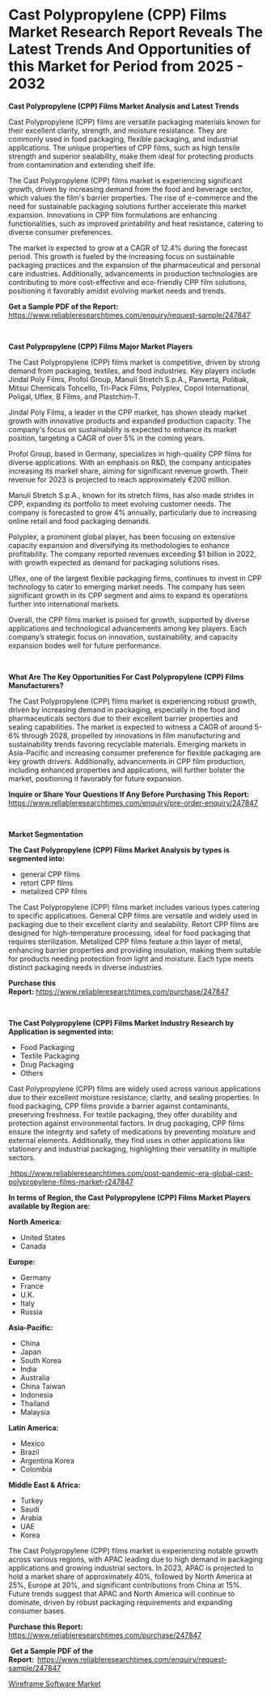 <p><h1>Cast Polypropylene (CPP) Films Market Research Report Reveals The Latest Trends And Opportunities of this Market for Period from 2025 - 2032</h1></p><p><strong>Cast Polypropylene (CPP) Films Market Analysis and Latest Trends</strong></p>
<p><p>Cast Polypropylene (CPP) films are versatile packaging materials known for their excellent clarity, strength, and moisture resistance. They are commonly used in food packaging, flexible packaging, and industrial applications. The unique properties of CPP films, such as high tensile strength and superior sealability, make them ideal for protecting products from contamination and extending shelf life.</p><p>The Cast Polypropylene (CPP) films market is experiencing significant growth, driven by increasing demand from the food and beverage sector, which values the film's barrier properties. The rise of e-commerce and the need for sustainable packaging solutions further accelerate this market expansion. Innovations in CPP film formulations are enhancing functionalities, such as improved printability and heat resistance, catering to diverse consumer preferences.</p><p>The market is expected to grow at a CAGR of 12.4% during the forecast period. This growth is fueled by the increasing focus on sustainable packaging practices and the expansion of the pharmaceutical and personal care industries. Additionally, advancements in production technologies are contributing to more cost-effective and eco-friendly CPP film solutions, positioning it favorably amidst evolving market needs and trends.</p></p>
<p><strong>Get a Sample PDF of the Report:&nbsp;</strong> <a href="https://www.reliableresearchtimes.com/enquiry/request-sample/247847?utm_campaign=3386&utm_medium=2&utm_source=Github&utm_content=ia&utm_term=30032025&utm_id=cast-polypropylene-cpp-films">https://www.reliableresearchtimes.com/enquiry/request-sample/247847</a></p>
<p>&nbsp;</p>
<p><strong>Cast Polypropylene (CPP) Films Major Market Players</strong></p>
<p><p>The Cast Polypropylene (CPP) films market is competitive, driven by strong demand from packaging, textiles, and food industries. Key players include Jindal Poly Films, Profol Group, Manuli Stretch S.p.A., Panverta, Polibak, Mitsui Chemicals Tohcello, Tri-Pack Films, Polyplex, Copol International, Poligal, Uflex, B Films, and Plastchim-T. </p><p>Jindal Poly Films, a leader in the CPP market, has shown steady market growth with innovative products and expanded production capacity. The company's focus on sustainability is expected to enhance its market position, targeting a CAGR of over 5% in the coming years.</p><p>Profol Group, based in Germany, specializes in high-quality CPP films for diverse applications. With an emphasis on R&D, the company anticipates increasing its market share, aiming for significant revenue growth. Their revenue for 2023 is projected to reach approximately €200 million.</p><p>Manuli Stretch S.p.A., known for its stretch films, has also made strides in CPP, expanding its portfolio to meet evolving customer needs. The company is forecasted to grow 4% annually, particularly due to increasing online retail and food packaging demands.</p><p>Polyplex, a prominent global player, has been focusing on extensive capacity expansion and diversifying its methodologies to enhance profitability. The company reported revenues exceeding $1 billion in 2022, with growth expected as demand for packaging solutions rises.</p><p>Uflex, one of the largest flexible packaging firms, continues to invest in CPP technology to cater to emerging market needs. The company has seen significant growth in its CPP segment and aims to expand its operations further into international markets.</p><p>Overall, the CPP films market is poised for growth, supported by diverse applications and technological advancements among key players. Each company’s strategic focus on innovation, sustainability, and capacity expansion bodes well for future performance.</p></p>
<p>&nbsp;</p>
<p><strong>What Are The Key Opportunities For Cast Polypropylene (CPP) Films Manufacturers?</strong></p>
<p><p>The Cast Polypropylene (CPP) films market is experiencing robust growth, driven by increasing demand in packaging, especially in the food and pharmaceuticals sectors due to their excellent barrier properties and sealing capabilities. The market is expected to witness a CAGR of around 5-6% through 2028, propelled by innovations in film manufacturing and sustainability trends favoring recyclable materials. Emerging markets in Asia-Pacific and increasing consumer preference for flexible packaging are key growth drivers. Additionally, advancements in CPP film production, including enhanced properties and applications, will further bolster the market, positioning it favorably for future expansion.</p></p>
<p><strong>Inquire or Share Your Questions If Any Before Purchasing This Report:</strong> <a href="https://www.reliableresearchtimes.com/enquiry/pre-order-enquiry/247847?utm_campaign=3386&utm_medium=2&utm_source=Github&utm_content=ia&utm_term=30032025&utm_id=cast-polypropylene-cpp-films">https://www.reliableresearchtimes.com/enquiry/pre-order-enquiry/247847</a></p>
<p>&nbsp;</p>
<p><strong>Market Segmentation</strong></p>
<p><strong>The Cast Polypropylene (CPP) Films Market Analysis by types is segmented into:</strong></p>
<p><ul><li>general CPP films</li><li>retort CPP films</li><li>metalized CPP films</li></ul></p>
<p><p>The Cast Polypropylene (CPP) films market includes various types catering to specific applications. General CPP films are versatile and widely used in packaging due to their excellent clarity and sealability. Retort CPP films are designed for high-temperature processing, ideal for food packaging that requires sterilization. Metalized CPP films feature a thin layer of metal, enhancing barrier properties and providing insulation, making them suitable for products needing protection from light and moisture. Each type meets distinct packaging needs in diverse industries.</p></p>
<p><strong>Purchase this Report:&nbsp;</strong><a href="https://www.reliableresearchtimes.com/purchase/247847?utm_campaign=3386&utm_medium=2&utm_source=Github&utm_content=ia&utm_term=30032025&utm_id=cast-polypropylene-cpp-films">https://www.reliableresearchtimes.com/purchase/247847</a></p>
<p>&nbsp;</p>
<p><strong>The Cast Polypropylene (CPP) Films Market Industry Research by Application is segmented into:</strong></p>
<p><ul><li>Food Packaging</li><li>Textile Packaging</li><li>Drug Packaging</li><li>Others</li></ul></p>
<p><p>Cast Polypropylene (CPP) films are widely used across various applications due to their excellent moisture resistance, clarity, and sealing properties. In food packaging, CPP films provide a barrier against contaminants, preserving freshness. For textile packaging, they offer durability and protection against environmental factors. In drug packaging, CPP films ensure the integrity and safety of medications by preventing moisture and external elements. Additionally, they find uses in other applications like stationery and industrial packaging, highlighting their versatility in multiple sectors.</p></p>
<p><a href="https://www.reliableresearchtimes.com/post-pandemic-era-global-cast-polypropylene-films-market-r247847?utm_campaign=3386&utm_medium=2&utm_source=Github&utm_content=ia&utm_term=30032025&utm_id=cast-polypropylene-cpp-films">&nbsp;https://www.reliableresearchtimes.com/post-pandemic-era-global-cast-polypropylene-films-market-r247847</a></p>
<p><strong>In terms of Region, the Cast Polypropylene (CPP) Films Market Players available by Region are:</strong></p>
<p>
    <p> <strong> North America: </strong>
        <ul>
            <li>United States</li>
            <li>Canada</li>
        </ul>
        </p> 
    <p> <strong> Europe: </strong>
        <ul>
            <li>Germany</li>
            <li>France</li>
            <li>U.K.</li>
            <li>Italy</li>
            <li>Russia</li>
        </ul>
        </p> 
    <p> <strong> Asia-Pacific: </strong>
        <ul>
            <li>China</li>
            <li>Japan</li>
            <li>South Korea</li>
            <li>India</li>
            <li>Australia</li>
            <li>China Taiwan</li>
            <li>Indonesia</li>
            <li>Thailand</li>
            <li>Malaysia</li>
        </ul>
        </p> 
    <p> <strong> Latin America: </strong>
        <ul>
            <li>Mexico</li>
            <li>Brazil</li>
            <li>Argentina Korea</li>
            <li>Colombia</li>
        </ul>
        </p> 
    <p> <strong> Middle East & Africa: </strong>
        <ul>
            <li>Turkey</li>
            <li>Saudi</li>
            <li>Arabia</li>
            <li>UAE</li>
            <li>Korea</li>
        </ul>
    </p>
    </p>
<p><p>The Cast Polypropylene (CPP) films market is experiencing notable growth across various regions, with APAC leading due to high demand in packaging applications and growing industrial sectors. In 2023, APAC is projected to hold a market share of approximately 40%, followed by North America at 25%, Europe at 20%, and significant contributions from China at 15%. Future trends suggest that APAC and North America will continue to dominate, driven by robust packaging requirements and expanding consumer bases.</p></p>
<p><strong>Purchase this Report: </strong><a href="https://www.reliableresearchtimes.com/purchase/247847?utm_campaign=3386&utm_medium=2&utm_source=Github&utm_content=ia&utm_term=30032025&utm_id=cast-polypropylene-cpp-films">https://www.reliableresearchtimes.com/purchase/247847</a></p>
<p>&nbsp;<strong>Get a Sample PDF of the Report:&nbsp;&nbsp;</strong><a href="https://www.reliableresearchtimes.com/enquiry/request-sample/247847?utm_campaign=3386&utm_medium=2&utm_source=Github&utm_content=ia&utm_term=30032025&utm_id=cast-polypropylene-cpp-films">https://www.reliableresearchtimes.com/enquiry/request-sample/247847</a></p>
<p><strong></strong></p>
<p><p><a href="https://github.com/mudgeadamsvx/Market-Research-Report-List-1/blob/main/wireframe-software-market.md?utm_campaign=3386&utm_medium=2&utm_source=Github&utm_content=ia&utm_term=30032025&utm_id=cast-polypropylene-cpp-films">Wireframe Software Market</a></p></p>